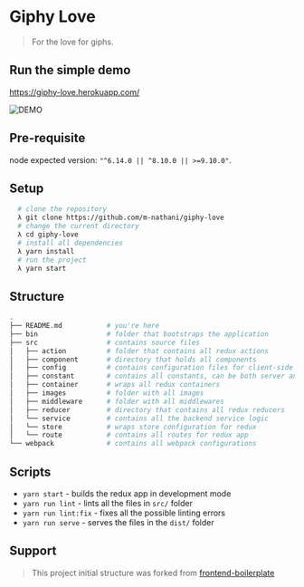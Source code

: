 # Giphy Love
> For the love for giphs.

## Run the simple demo
https://giphy-love.herokuapp.com/

![DEMO](https://im.ezgif.com/tmp/ezgif-1-a45f46b619c0.gif)

## Pre-requisite
  node expected version: `"^6.14.0 || ^8.10.0 || >=9.10.0"`.

## Setup
```bash
  # clone the repository
  λ git clone https://github.com/m-nathani/giphy-love
  # change the current directory
  λ cd giphy-love
  # install all dependencies
  λ yarn install
  # run the project
  λ yarn start
```

## Structure
```bash
.
├── README.md           # you're here
├── bin                 # folder that bootstraps the application
├── src                 # contains source files
│   ├── action          # folder that contains all redux actions
│   ├── component       # directory that holds all components
│   ├── config          # contains configuration files for client-side
│   ├── constant        # contains all constants, can be both server and client side
│   ├── container       # wraps all redux containers
│   ├── images          # folder with all images
│   ├── middleware      # folder with all middlewares
│   ├── reducer         # directory that contains all redux reducers
│   └── service         # contains all the backend service logic
│   └── store           # wraps store configuration for redux
│   └── route           # contains all routes for redux app
└── webpack             # contains all webpack configurations
```

## Scripts

- `yarn start` - builds the redux app in development mode
- `yarn run lint` - lints all the files in `src/` folder
- `yarn run lint:fix` - fixes all the possible linting errors
- `yarn run serve` - serves the files in the `dist/` folder

## Support
> This project initial structure was forked from [frontend-boilerplate](https://github.com/umayr/frontend-boilerplate)
